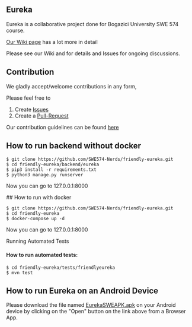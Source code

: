 ## Eureka

Eureka is a collaborative project done for Bogazici University SWE 574 course. 

[Our Wiki page](https://github.com/SWE574-Nerds/friendly-eureka/wiki) has a lot more in detail

Please see our Wiki and for details and Issues for ongoing discussions.


## Contribution

We gladly accept/welcome contributions in any form,

Please feel free to 
1. Create [Issues](https://github.com/SWE574-Nerds/friendly-eureka/issues)
2. Create a [Pull-Request](https://github.com/SWE574-Nerds/friendly-eureka/pulls)

Our contribution guidelines can be found [here](https://github.com/SWE574-Nerds/friendly-eureka/wiki/Contribution-Guidelines)


## How to run backend without docker

    $ git clone https://github.com/SWE574-Nerds/friendly-eureka.git
    $ cd friendly-eureka/backend/eureka
    $ pip3 install -r requirements.txt
    $ python3 manage.py runserver

Now you can go to 127.0.0.1:8000


## How to run with docker

    $ git clone https://github.com/SWE574-Nerds/friendly-eureka.git
    $ cd friendly-eureka
    $ docker-compose up -d 

Now you can go to 127.0.0.1:8000


Running Automated Tests

#### How to run automated tests:

    $ cd friendly-eureka/tests/friendlyeureka
    $ mvn test 
    
## How to run Eureka on an Android Device

Please download the file named [EurekaSWEAPK.apk](https://github.com/SWE574-Nerds/friendly-eureka/blob/master/EurekaSWEAPK.apk) on your Android device by clicking on the "Open" button on the link above from a Browser App.



